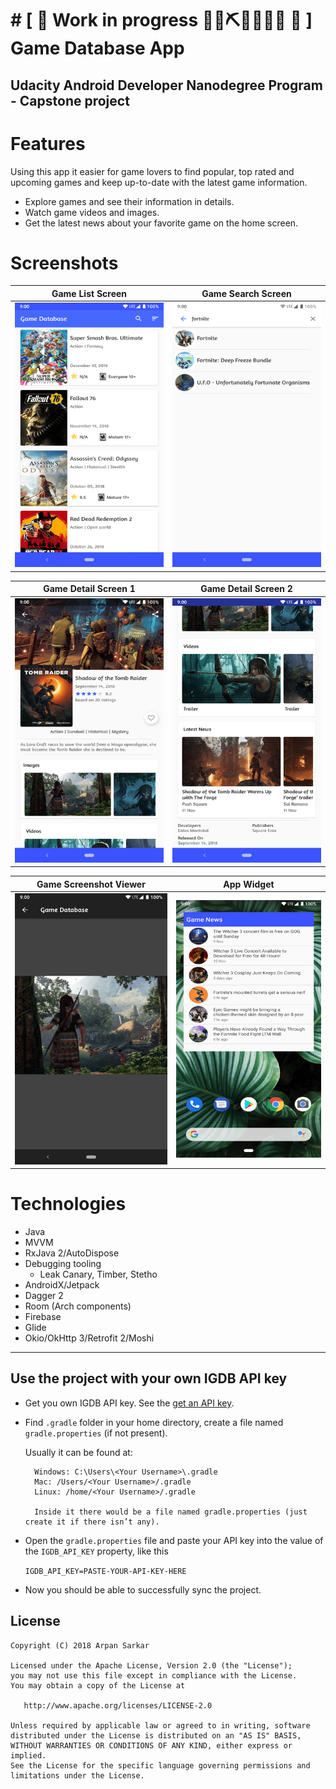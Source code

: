 # # \[ 🚧 Work in progress 👷‍♀️⛏👷🔧️👷🔧 🚧 ] **Game Database App**

## Udacity Android Developer Nanodegree Program - Capstone project


# Features
Using this app it easier for game lovers to find popular, top rated and
upcoming games and keep up-to-date with the latest game information.

- Explore games and see their information in details.
- Watch game videos and images.
- Get the latest news about your favorite game on the home screen.

# Screenshots

Game List Screen            |  Game Search Screen
:-------------------------:|:-------------------------:
![](art/screenshots/screenshot_game_list.png) | ![](art/screenshots/screenshot_search.png)

Game Detail Screen 1           |  Game Detail Screen 2
:-------------------------:|:-------------------------:
![](art/screenshots/screenshot_detail_1.png) | ![](art/screenshots/screenshot_detail_2.png)

Game Screenshot Viewer            |  App Widget
:-------------------------:|:-------------------------:
![](art/screenshots/screenshot_photo_viewer.png) | ![](art/screenshots/screenshot_app_widget.png)

# Technologies

- Java
- MVVM
- RxJava 2/AutoDispose
- Debugging tooling
  - Leak Canary, Timber, Stetho
- AndroidX/Jetpack
- Dagger 2
- Room (Arch components)
- Firebase
- Glide
- Okio/OkHttp 3/Retrofit 2/Moshi

---

## Use the project with your own IGDB API key

* Get you own IGDB API key. See the [get an API key][0].
* Find `.gradle` folder in your home directory, create a file named `gradle.properties` (if not present).

    Usually it can be found at:

        Windows: C:\Users\<Your Username>\.gradle
        Mac: /Users/<Your Username>/.gradle
        Linux: /home/<Your Username>/.gradle

        Inside it there would be a file named gradle.properties (just create it if there isn’t any).

* Open the `gradle.properties` file and paste your API key into the value of the `IGDB_API_KEY` property, like this

    `IGDB_API_KEY=PASTE-YOUR-API-KEY-HERE`

* Now you should be able to successfully sync the project.

License
-------
    Copyright (C) 2018 Arpan Sarkar

    Licensed under the Apache License, Version 2.0 (the "License");
    you may not use this file except in compliance with the License.
    You may obtain a copy of the License at

       http://www.apache.org/licenses/LICENSE-2.0

    Unless required by applicable law or agreed to in writing, software
    distributed under the License is distributed on an "AS IS" BASIS,
    WITHOUT WARRANTIES OR CONDITIONS OF ANY KIND, either express or implied.
    See the License for the specific language governing permissions and
    limitations under the License.

[0]: https://www.igdb.com/api
